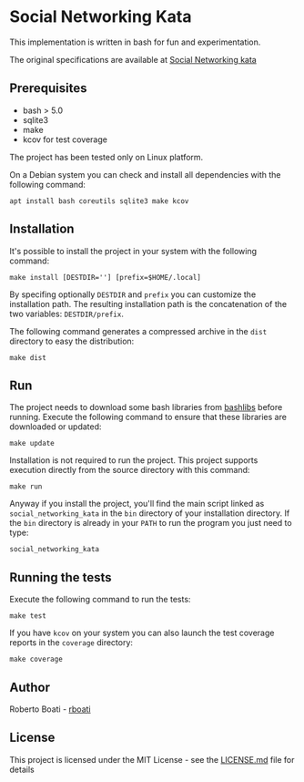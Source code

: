 # Social Networking Kata
This implementation is written in bash for fun and experimentation.

The original specifications are available at [Social Networking kata](https://github.com/xpeppers/social_networking_kata_kata)


## Prerequisites
- bash > 5.0
- sqlite3
- make
- kcov for test coverage

The project has been tested only on Linux platform.

On a Debian system you can check and install all dependencies with the following command:
```
apt install bash coreutils sqlite3 make kcov
```

## Installation
It's possible to install the project in your system with the following command:
```
make install [DESTDIR=''] [prefix=$HOME/.local]
```
By specifing optionally `DESTDIR` and `prefix` you can customize the installation path. The resulting installation path is the concatenation of the two variables: `DESTDIR/prefix`.

The following command generates a compressed archive in the `dist` directory to easy the distribution:
```
make dist
```


## Run
The project needs to download some bash libraries from [bashlibs](https://github.com/rboati/bashlibs) before running.
Execute the following command to ensure that these libraries are downloaded or updated:
```
make update
```
Installation is not required to run the project. This project supports execution directly from the source directory with this command:
```
make run
```
Anyway if you install the project, you'll find the main script linked as `social_networking_kata` in the `bin` directory of your installation directory. If the `bin` directory is already in your `PATH` to run the program you just need to type:
```
social_networking_kata
```

## Running the tests
Execute the following command to run the tests:
```
make test
```
If you have `kcov` on your system you can also launch the test coverage reports in the `coverage` directory:
```
make coverage
```

## Author
Roberto Boati - [rboati](https://github.com/rboati)


## License
This project is licensed under the MIT License - see the [LICENSE.md](LICENSE.md) file for details